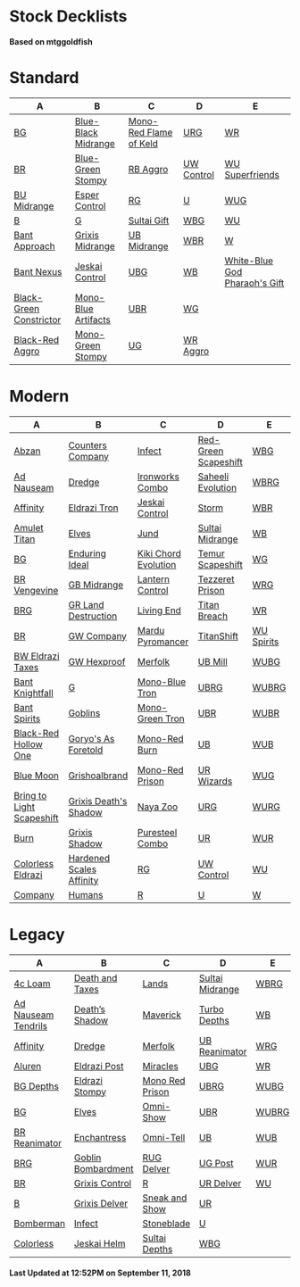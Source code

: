 # Stock Decklists
#### Based on mtggoldfish


# Standard

|                                        A                                         |                                    B                                     |                                       C                                        |                           D                            |                                              E                                               |
|----------------------------------------------------------------------------------|--------------------------------------------------------------------------|--------------------------------------------------------------------------------|--------------------------------------------------------|----------------------------------------------------------------------------------------------|
|[BG](./mtggoldfish/Standard/decks/BG.md)                                          |[Blue-Black Midrange](./mtggoldfish/Standard/decks/Blue-Black_Midrange.md)|[Mono-Red Flame of Keld](./mtggoldfish/Standard/decks/Mono-Red_Flame_of_Keld.md)|[URG](./mtggoldfish/Standard/decks/URG.md)              |[WR](./mtggoldfish/Standard/decks/WR.md)                                                      |
|[BR](./mtggoldfish/Standard/decks/BR.md)                                          |[Blue-Green Stompy](./mtggoldfish/Standard/decks/Blue-Green_Stompy.md)    |[RB Aggro](./mtggoldfish/Standard/decks/RB_Aggro.md)                            |[UW Control](./mtggoldfish/Standard/decks/UW_Control.md)|[WU Superfriends](./mtggoldfish/Standard/decks/WU_Superfriends.md)                            |
|[BU Midrange](./mtggoldfish/Standard/decks/BU_Midrange.md)                        |[Esper Control](./mtggoldfish/Standard/decks/Esper_Control.md)            |[RG](./mtggoldfish/Standard/decks/RG.md)                                        |[U](./mtggoldfish/Standard/decks/U.md)                  |[WUG](./mtggoldfish/Standard/decks/WUG.md)                                                    |
|[B](./mtggoldfish/Standard/decks/B.md)                                            |[G](./mtggoldfish/Standard/decks/G.md)                                    |[Sultai Gift](./mtggoldfish/Standard/decks/Sultai_Gift.md)                      |[WBG](./mtggoldfish/Standard/decks/WBG.md)              |[WU](./mtggoldfish/Standard/decks/WU.md)                                                      |
|[Bant Approach](./mtggoldfish/Standard/decks/Bant_Approach.md)                    |[Grixis Midrange](./mtggoldfish/Standard/decks/Grixis_Midrange.md)        |[UB Midrange](./mtggoldfish/Standard/decks/UB_Midrange.md)                      |[WBR](./mtggoldfish/Standard/decks/WBR.md)              |[W](./mtggoldfish/Standard/decks/W.md)                                                        |
|[Bant Nexus](./mtggoldfish/Standard/decks/Bant_Nexus.md)                          |[Jeskai Control](./mtggoldfish/Standard/decks/Jeskai_Control.md)          |[UBG](./mtggoldfish/Standard/decks/UBG.md)                                      |[WB](./mtggoldfish/Standard/decks/WB.md)                |[White-Blue God Pharaoh's Gift](./mtggoldfish/Standard/decks/White-Blue_God_Pharaoh's_Gift.md)|
|[Black-Green Constrictor](./mtggoldfish/Standard/decks/Black-Green_Constrictor.md)|[Mono-Blue Artifacts](./mtggoldfish/Standard/decks/Mono-Blue_Artifacts.md)|[UBR](./mtggoldfish/Standard/decks/UBR.md)                                      |[WG](./mtggoldfish/Standard/decks/WG.md)                |                                                                                              |
|[Black-Red Aggro](./mtggoldfish/Standard/decks/Black-Red_Aggro.md)                |[Mono-Green Stompy](./mtggoldfish/Standard/decks/Mono-Green_Stompy.md)    |[UG](./mtggoldfish/Standard/decks/UG.md)                                        |[WR Aggro](./mtggoldfish/Standard/decks/WR_Aggro.md)    |                                                                                              |


# Modern

|                                         A                                          |                                        B                                         |                                    C                                     |                                    D                                     |                          E                           |
|------------------------------------------------------------------------------------|----------------------------------------------------------------------------------|--------------------------------------------------------------------------|--------------------------------------------------------------------------|------------------------------------------------------|
|[Abzan](./mtggoldfish/Modern/decks/Abzan.md)                                        |[Counters Company](./mtggoldfish/Modern/decks/Counters_Company.md)                |[Infect](./mtggoldfish/Modern/decks/Infect.md)                            |[Red-Green Scapeshift](./mtggoldfish/Modern/decks/Red-Green_Scapeshift.md)|[WBG](./mtggoldfish/Modern/decks/WBG.md)              |
|[Ad Nauseam](./mtggoldfish/Modern/decks/Ad_Nauseam.md)                              |[Dredge](./mtggoldfish/Modern/decks/Dredge.md)                                    |[Ironworks Combo](./mtggoldfish/Modern/decks/Ironworks_Combo.md)          |[Saheeli Evolution](./mtggoldfish/Modern/decks/Saheeli_Evolution.md)      |[WBRG](./mtggoldfish/Modern/decks/WBRG.md)            |
|[Affinity](./mtggoldfish/Modern/decks/Affinity.md)                                  |[Eldrazi Tron](./mtggoldfish/Modern/decks/Eldrazi_Tron.md)                        |[Jeskai Control](./mtggoldfish/Modern/decks/Jeskai_Control.md)            |[Storm](./mtggoldfish/Modern/decks/Storm.md)                              |[WBR](./mtggoldfish/Modern/decks/WBR.md)              |
|[Amulet Titan](./mtggoldfish/Modern/decks/Amulet_Titan.md)                          |[Elves](./mtggoldfish/Modern/decks/Elves.md)                                      |[Jund](./mtggoldfish/Modern/decks/Jund.md)                                |[Sultai Midrange](./mtggoldfish/Modern/decks/Sultai_Midrange.md)          |[WB](./mtggoldfish/Modern/decks/WB.md)                |
|[BG](./mtggoldfish/Modern/decks/BG.md)                                              |[Enduring Ideal](./mtggoldfish/Modern/decks/Enduring_Ideal.md)                    |[Kiki Chord Evolution](./mtggoldfish/Modern/decks/Kiki_Chord_Evolution.md)|[Temur Scapeshift](./mtggoldfish/Modern/decks/Temur_Scapeshift.md)        |[WG](./mtggoldfish/Modern/decks/WG.md)                |
|[BR Vengevine](./mtggoldfish/Modern/decks/BR_Vengevine.md)                          |[GB Midrange](./mtggoldfish/Modern/decks/GB_Midrange.md)                          |[Lantern Control](./mtggoldfish/Modern/decks/Lantern_Control.md)          |[Tezzeret Prison](./mtggoldfish/Modern/decks/Tezzeret_Prison.md)          |[WRG](./mtggoldfish/Modern/decks/WRG.md)              |
|[BRG](./mtggoldfish/Modern/decks/BRG.md)                                            |[GR Land Destruction](./mtggoldfish/Modern/decks/GR_Land_Destruction.md)          |[Living End](./mtggoldfish/Modern/decks/Living_End.md)                    |[Titan Breach](./mtggoldfish/Modern/decks/Titan_Breach.md)                |[WR](./mtggoldfish/Modern/decks/WR.md)                |
|[BR](./mtggoldfish/Modern/decks/BR.md)                                              |[GW Company](./mtggoldfish/Modern/decks/GW_Company.md)                            |[Mardu Pyromancer](./mtggoldfish/Modern/decks/Mardu_Pyromancer.md)        |[TitanShift](./mtggoldfish/Modern/decks/TitanShift.md)                    |[WU Spirits](./mtggoldfish/Modern/decks/WU_Spirits.md)|
|[BW Eldrazi Taxes](./mtggoldfish/Modern/decks/BW_Eldrazi_Taxes.md)                  |[GW Hexproof](./mtggoldfish/Modern/decks/GW_Hexproof.md)                          |[Merfolk](./mtggoldfish/Modern/decks/Merfolk.md)                          |[UB Mill](./mtggoldfish/Modern/decks/UB_Mill.md)                          |[WUBG](./mtggoldfish/Modern/decks/WUBG.md)            |
|[Bant Knightfall](./mtggoldfish/Modern/decks/Bant_Knightfall.md)                    |[G](./mtggoldfish/Modern/decks/G.md)                                              |[Mono-Blue Tron](./mtggoldfish/Modern/decks/Mono-Blue_Tron.md)            |[UBRG](./mtggoldfish/Modern/decks/UBRG.md)                                |[WUBRG](./mtggoldfish/Modern/decks/WUBRG.md)          |
|[Bant Spirits](./mtggoldfish/Modern/decks/Bant_Spirits.md)                          |[Goblins](./mtggoldfish/Modern/decks/Goblins.md)                                  |[Mono-Green Tron](./mtggoldfish/Modern/decks/Mono-Green_Tron.md)          |[UBR](./mtggoldfish/Modern/decks/UBR.md)                                  |[WUBR](./mtggoldfish/Modern/decks/WUBR.md)            |
|[Black-Red Hollow One](./mtggoldfish/Modern/decks/Black-Red_Hollow_One.md)          |[Goryo's As Foretold](./mtggoldfish/Modern/decks/Goryo's_As_Foretold.md)          |[Mono-Red Burn](./mtggoldfish/Modern/decks/Mono-Red_Burn.md)              |[UB](./mtggoldfish/Modern/decks/UB.md)                                    |[WUB](./mtggoldfish/Modern/decks/WUB.md)              |
|[Blue Moon](./mtggoldfish/Modern/decks/Blue_Moon.md)                                |[Grishoalbrand](./mtggoldfish/Modern/decks/Grishoalbrand.md)                      |[Mono-Red Prison](./mtggoldfish/Modern/decks/Mono-Red_Prison.md)          |[UR Wizards](./mtggoldfish/Modern/decks/UR_Wizards.md)                    |[WUG](./mtggoldfish/Modern/decks/WUG.md)              |
|[Bring to Light Scapeshift](./mtggoldfish/Modern/decks/Bring_to_Light_Scapeshift.md)|[Grixis Death's Shadow](./mtggoldfish/Modern/decks/Grixis_Death's_Shadow.md)      |[Naya Zoo](./mtggoldfish/Modern/decks/Naya_Zoo.md)                        |[URG](./mtggoldfish/Modern/decks/URG.md)                                  |[WURG](./mtggoldfish/Modern/decks/WURG.md)            |
|[Burn](./mtggoldfish/Modern/decks/Burn.md)                                          |[Grixis Shadow](./mtggoldfish/Modern/decks/Grixis_Shadow.md)                      |[Puresteel Combo](./mtggoldfish/Modern/decks/Puresteel_Combo.md)          |[UR](./mtggoldfish/Modern/decks/UR.md)                                    |[WUR](./mtggoldfish/Modern/decks/WUR.md)              |
|[Colorless Eldrazi](./mtggoldfish/Modern/decks/Colorless_Eldrazi.md)                |[Hardened Scales Affinity](./mtggoldfish/Modern/decks/Hardened_Scales_Affinity.md)|[RG](./mtggoldfish/Modern/decks/RG.md)                                    |[UW Control](./mtggoldfish/Modern/decks/UW_Control.md)                    |[WU](./mtggoldfish/Modern/decks/WU.md)                |
|[Company](./mtggoldfish/Modern/decks/Company.md)                                    |[Humans](./mtggoldfish/Modern/decks/Humans.md)                                    |[R](./mtggoldfish/Modern/decks/R.md)                                      |[U](./mtggoldfish/Modern/decks/U.md)                                      |[W](./mtggoldfish/Modern/decks/W.md)                  |


# Legacy

|                                   A                                    |                                  B                                   |                               C                                |                               D                                |                     E                      |
|------------------------------------------------------------------------|----------------------------------------------------------------------|----------------------------------------------------------------|----------------------------------------------------------------|--------------------------------------------|
|[4c Loam](./mtggoldfish/Legacy/decks/4c_Loam.md)                        |[Death and Taxes](./mtggoldfish/Legacy/decks/Death_and_Taxes.md)      |[Lands](./mtggoldfish/Legacy/decks/Lands.md)                    |[Sultai Midrange](./mtggoldfish/Legacy/decks/Sultai_Midrange.md)|[WBRG](./mtggoldfish/Legacy/decks/WBRG.md)  |
|[Ad Nauseam Tendrils](./mtggoldfish/Legacy/decks/Ad_Nauseam_Tendrils.md)|[Death’s Shadow](./mtggoldfish/Legacy/decks/Death’s_Shadow.md)        |[Maverick](./mtggoldfish/Legacy/decks/Maverick.md)              |[Turbo Depths](./mtggoldfish/Legacy/decks/Turbo_Depths.md)      |[WB](./mtggoldfish/Legacy/decks/WB.md)      |
|[Affinity](./mtggoldfish/Legacy/decks/Affinity.md)                      |[Dredge](./mtggoldfish/Legacy/decks/Dredge.md)                        |[Merfolk](./mtggoldfish/Legacy/decks/Merfolk.md)                |[UB Reanimator](./mtggoldfish/Legacy/decks/UB_Reanimator.md)    |[WRG](./mtggoldfish/Legacy/decks/WRG.md)    |
|[Aluren](./mtggoldfish/Legacy/decks/Aluren.md)                          |[Eldrazi Post](./mtggoldfish/Legacy/decks/Eldrazi_Post.md)            |[Miracles](./mtggoldfish/Legacy/decks/Miracles.md)              |[UBG](./mtggoldfish/Legacy/decks/UBG.md)                        |[WR](./mtggoldfish/Legacy/decks/WR.md)      |
|[BG Depths](./mtggoldfish/Legacy/decks/BG_Depths.md)                    |[Eldrazi Stompy](./mtggoldfish/Legacy/decks/Eldrazi_Stompy.md)        |[Mono Red Prison](./mtggoldfish/Legacy/decks/Mono_Red_Prison.md)|[UBRG](./mtggoldfish/Legacy/decks/UBRG.md)                      |[WUBG](./mtggoldfish/Legacy/decks/WUBG.md)  |
|[BG](./mtggoldfish/Legacy/decks/BG.md)                                  |[Elves](./mtggoldfish/Legacy/decks/Elves.md)                          |[Omni-Show](./mtggoldfish/Legacy/decks/Omni-Show.md)            |[UBR](./mtggoldfish/Legacy/decks/UBR.md)                        |[WUBRG](./mtggoldfish/Legacy/decks/WUBRG.md)|
|[BR Reanimator](./mtggoldfish/Legacy/decks/BR_Reanimator.md)            |[Enchantress](./mtggoldfish/Legacy/decks/Enchantress.md)              |[Omni-Tell](./mtggoldfish/Legacy/decks/Omni-Tell.md)            |[UB](./mtggoldfish/Legacy/decks/UB.md)                          |[WUB](./mtggoldfish/Legacy/decks/WUB.md)    |
|[BRG](./mtggoldfish/Legacy/decks/BRG.md)                                |[Goblin Bombardment](./mtggoldfish/Legacy/decks/Goblin_Bombardment.md)|[RUG Delver](./mtggoldfish/Legacy/decks/RUG_Delver.md)          |[UG Post](./mtggoldfish/Legacy/decks/UG_Post.md)                |[WUR](./mtggoldfish/Legacy/decks/WUR.md)    |
|[BR](./mtggoldfish/Legacy/decks/BR.md)                                  |[Grixis Control](./mtggoldfish/Legacy/decks/Grixis_Control.md)        |[R](./mtggoldfish/Legacy/decks/R.md)                            |[UR Delver](./mtggoldfish/Legacy/decks/UR_Delver.md)            |[WU](./mtggoldfish/Legacy/decks/WU.md)      |
|[B](./mtggoldfish/Legacy/decks/B.md)                                    |[Grixis Delver](./mtggoldfish/Legacy/decks/Grixis_Delver.md)          |[Sneak and Show](./mtggoldfish/Legacy/decks/Sneak_and_Show.md)  |[UR](./mtggoldfish/Legacy/decks/UR.md)                          |                                            |
|[Bomberman](./mtggoldfish/Legacy/decks/Bomberman.md)                    |[Infect](./mtggoldfish/Legacy/decks/Infect.md)                        |[Stoneblade](./mtggoldfish/Legacy/decks/Stoneblade.md)          |[U](./mtggoldfish/Legacy/decks/U.md)                            |                                            |
|[Colorless](./mtggoldfish/Legacy/decks/Colorless.md)                    |[Jeskai Helm](./mtggoldfish/Legacy/decks/Jeskai_Helm.md)              |[Sultai Depths](./mtggoldfish/Legacy/decks/Sultai_Depths.md)    |[WBG](./mtggoldfish/Legacy/decks/WBG.md)                        |                                            |



#### Last Updated at 12:52PM on September 11, 2018